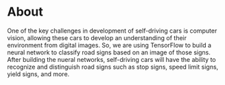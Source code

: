 # About
 One of the key challenges in development of self-driving cars is computer vision, allowing these cars to develop an understanding of their environment from digital images. So, we are using TensorFlow to build a neural network to classify road signs based on an image of those signs. After building the nueral networks, self-driving cars will have the ability to recognize and distinguish road signs such as stop signs, speed limit signs, yield signs, and more. 
